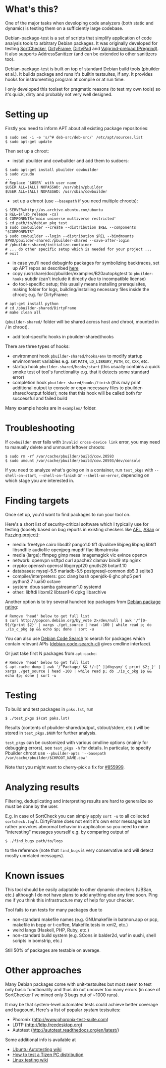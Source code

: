 # What's this?

One of the major tasks when developing code analyzers (both static
and dynamic) is testing them on a sufficiently large codebase.

Debian-package-test is a set of scripts that simplify
application of code analysis tools to arbitrary Debian packages.
It was originally developed for testing [SortChecker](https://github.com/yugr/sortcheck),
[DirtyFrame](https://github.com/yugr/DirtyFrame), [DirtyPad](https://github.com/yugr/DirtyPad)
and [Valgrind-preload (Pregrind)](https://github.com/yugr/valgrind-preload).
It also supports AddressSanitizer (and can be extended to other sanitizers
too).

Debian-package-test is built on top of standard Debian build tools (pbuilder
et al.). It builds package and runs it's builtin testsuites, if any.
It provides hooks for instrumenting program at compile or at run time.

I only developed this toolset for pragmatic reasons (to test my own tools)
so it's quick, dirty and probably not very well designed.

# Setting up

Firstly you need to inform APT about all existing package repositories:
```
$ sudo sed -i -e 's/^# deb-src/deb-src/' /etc/apt/sources.list
$ sudo apt-get update
```

Then set up a chroot:
* install pbuilder and cowbuilder and add them to sudoers:
```
$ sudo apt-get install pbuilder cowbuilder
$ sudo visudo
...
# Replace `$USER` with user name
$USER ALL=(ALL) NOPASSWD: /usr/sbin/pbuilder
$USER ALL=(ALL) NOPASSWD: /usr/sbin/cowbuilder
```
* set up a chroot (use `--basepath` if you need multiple chroots):
```
$ SERVER=http://us.archive.ubuntu.com/ubuntu
$ REL=$(lsb_release -cs)
$ COMPONENTS='main universe multiverse restricted'
$ cd path/to/debian_pkg_test
$ sudo cowbuilder --create --distribution $REL --components "$COMPONENTS"
$ sudo cowbuilder --login --distribution $REL --bindmounts $PWD/pbuilder-shared:/pbuilder-shared --save-after-login
# /pbuilder-shared/initialize-container
# ... do other specific setup which is needed for your project ...
# exit
```
* in case you'll need debuginfo packages for symbolizing backtraces,
  set up APT repos as described [here](https://wiki.ubuntu.com/Debug%20Symbol%20Packages)
* copy /usr/share/doc/pbuilder/examples/B20autopkgtest to `pbuilder-hooks`
  subdir (can't include it directly due to incompatible license)
* do tool-specific setup; this usually means installing prerequisites, making folder
  for logs, building/installing necessary files inside the chroot; e.g. for
  DirtyFrame:
```
# apt-get install python
# cd /pbuilder-shared/DirtyFrame
# make clean all
```
  (`pbuilder-shared/` folder will be shared across host and chroot, mounted in / in chroot).
* add tool-specific hooks in pbuilder-shared/hooks

There are three types of hooks:
* environment hook `pbuilder-shared/hooks/env` to modify startup envinronment variables e.g.
  set `PATH`, `LD_LIBRARY_PATH`, `CC`, `CXX`, etc.
* startup hook `pbuilder-shared/hooks/start` (this usually contains a quick smoke test of
  tool's functionality e.g. that it detects some standard error)
* completion hook `pbuilder-shared/hooks/finish` (this may print additional output to console
  or copy necessary files to pbuilder-shared/output folder); note that this hook will
  be called both for successful and failed build

Many example hooks are in `examples/` folder.

# Troubleshooting

If `cowbuilder` ever fails with `Invalid cross-device link` error,
you may need to manually delete and unmount leftover chroots:
```
$ sudo rm -rf /var/cache/pbuilder/build/cow.20593
$ sudo umount /var/cache/pbuilder/build/cow.20593/dev/console
```

If you need to analyze what's going on in a container, run `test_pkgs`
with `--shell-on-start`, `--shell-on-finish` or `--shell-on-error`,
depending on which stage you are interested in.

# Finding targets

Once set up, you'd want to find packages to run your tool on.

Here's a short list of security-critical software which I typically use for testing
(loosely based on bug reports in existing checkers like [AFL](http://lcamtuf.coredump.cx/afl/#bugs),
[ASan](https://github.com/google/sanitizers/wiki/AddressSanitizerFoundBugs)
or [Fuzzing project](https://blog.fuzzing-project.org/)):
* media: freetype cairo libsdl2 pango1.0 tiff djvulibre libjpeg libpng libtiff libsndfile audiofile openjpeg mupdf flac libmatroska
* media (large): ffmpeg gimp mesa imagemagick vlc evince opencv
* network: openvpn vsftpd curl apache2 clamav bind9 ntp nginx
* crypto: openssh openssl libgcrypt20 gnutls28 botan1.10
* databases: mysql-5.5 mariadb-5.5 postgresql-common db5.3 sqlite3
* compiler/interpreters: gcc clang bash openjdk-6 ghc php5 perl python2.7 lua50 octave
* system: dbus samba gstreamer1.0 systemd
* other: libftdi libxml2 libtasn1-6 dpkg libarchive

Another option is to try several hundred top packages from
[Debian package rating](https://popcon.debian.org/by_vote):
```
# Remove 'head' below to get full list
$ curl http://popcon.debian.org/by_vote 2>/dev/null | awk '/^[0-9]/{print $2}' | xargs ./get_source | head -100 | while read p; do ./is_c_pkg $p && echo $p; done | sort -u
```

You can also use [Debian Code Search](https://codesearch.debian.net) to search for packages which contain relevant APIs
([debian-code-search-cli](https://github.com/FedericoCeratto/debian-code-search-cli) gives cmdline interface).

Or just take first N packages from `apt-cache`:
```
# Remove 'head' below to get full list
$ apt-cache dump | awk '/^Package/ && !/:[^ ]|dbgsym/ { print $2; }' | xargs ./get_source | head -100 | while read p; do ./is_c_pkg $p && echo $p; done | sort -u
```

# Testing

To build and test packages in `paks.lst`, run
```
$ ./test_pkgs $(cat paks.lst)
```

Results (contents of pbuilder-shared/output, stdout/stderr, etc.) will be stored in `test_pkgs.$NUM` for further analysis.

`test_pkgs` can be customized with various cmdline options
(mainly for debugging errors), see `test_pkgs -h` for details.
In particular, to specify Pbuilder chroot use `--pbuilder-opts '--basepath /var/cache/pbuilder/$CHROOT_NAME.cow'`

Note that you might want to cherry-pick a fix for [#855999](https://bugs.debian.org/cgi-bin/bugreport.cgi?bug=855999).

# Analyzing results

Filtering, deduplicating and interpreting results are hard to generalize
so must be done by the user.

E.g. in case of SortCheck you can simply apply `sort -u` to all
collected `sortcheck.log`'s. DirtyFrame does not emit it's own error messages
but rather provokes abnormal behavior in application
so you need to mine "interesting" messages yourself e.g. by comparing output of
```
$ ./find_bugs path/to/logs
```
to the reference (note that `find_bugs` is very conservative and will
detect mostly unrelated messages).

# Known issues

This tool should be easily adaptable to other dynamic checkers
(UBSan, etc.) although I do not have plans to add anything else any time soon.
Ping me if you think this infrastructure may of help for your checker.

Tool fails to run tests for many packages due to
* non-standard makefile names (e.g. GNUmakefile in batmon.app or pcp, makefile in bcpp or t-coffee, Makefile.tests in xml2, etc.)
* weird langs (Haskell, PHP, Ruby, etc.)
* non-standard build system (e.g. SCons in balder2d, waf in sushi, shell scripts in bomstrip, etc.)

Still 50% of packages are testable on average.

# Other approaches

Many Debian packages come with unit-testsuites but most
seem to test only basic functionality and thus do not uncover too many errors
(in case of SortChecker I've mined only 3 bugs out of ~1000 runs).

It may be that system-level automated tests could achieve
better coverage and bugcount. Here's a list of popular
_system_ testsuites:
* Phoronix (http://www.phoronix-test-suite.com)
* LDTP (http://ldtp.freedesktop.org)
* Autotest (http://autotest.readthedocs.org/en/latest/)

Some additional info is available at
* [Ubuntu Autotesting wiki](https://wiki.ubuntu.com/Testing/Automation/)
* [How to test a Tizen PC distribution](https://wiki.tizen.org/wiki/How_to_test_a_Tizen_PC_or_Netbook_distribution)
* [Linux testing wiki](http://zhigang.org/wiki/LinuxTesting)

